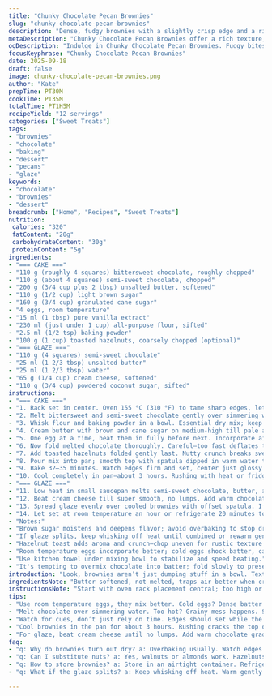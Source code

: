 ```yaml
---
title: "Chunky Chocolate Pecan Brownies"
slug: "chunky-chocolate-pecan-brownies"
description: "Dense, fudgy brownies with a slightly crisp edge and a rich, tangy cream cheese chocolate glaze. Uses bittersweet and semi-sweet chopped chocolate. Pecans swapped with toasted hazelnuts for earthier crunch. Cane sugar replaced half with brown sugar for moisture. Slightly less flour for deeper chew. Glaze sweetened with powdered coconut sugar, a twist on classic frosting. Baking temperature lowered by 10 °C for better dome control. Timing adjusted to focus on tactile cues, not just minutes. Relies on layered mixing techniques and sensory checks for best texture. Notes cover ingredient swaps and how to salvage dry or underbaked batches."
metaDescription: "Chunky Chocolate Pecan Brownies offer a rich texture, crispy edges, and an earthy glaze. Ideal for chocolate lovers and those craving texture in dessert"
ogDescription: "Indulge in Chunky Chocolate Pecan Brownies. Fudgy bites topped with cream cheese glaze. A texture delight with optional nutty crunch"
focusKeyphrase: "Chunky Chocolate Pecan Brownies"
date: 2025-09-18
draft: false
image: chunky-chocolate-pecan-brownies.png
author: "Kate"
prepTime: PT30M
cookTime: PT35M
totalTime: PT1H5M
recipeYield: "12 servings"
categories: ["Sweet Treats"]
tags:
- "brownies"
- "chocolate"
- "baking"
- "dessert"
- "pecans"
- "glaze"
keywords:
- "chocolate"
- "brownies"
- "dessert"
breadcrumb: ["Home", "Recipes", "Sweet Treats"]
nutrition: 
 calories: "320"
 fatContent: "20g"
 carbohydrateContent: "30g"
 proteinContent: "5g"
ingredients:
- "=== CAKE ==="
- "110 g (roughly 4 squares) bittersweet chocolate, roughly chopped"
- "110 g (about 4 squares) semi-sweet chocolate, chopped"
- "200 g (3/4 cup plus 2 tbsp) unsalted butter, softened"
- "110 g (1/2 cup) light brown sugar"
- "160 g (3/4 cup) granulated cane sugar"
- "4 eggs, room temperature"
- "15 ml (1 tbsp) pure vanilla extract"
- "230 ml (just under 1 cup) all-purpose flour, sifted"
- "2.5 ml (1/2 tsp) baking powder"
- "100 g (1 cup) toasted hazelnuts, coarsely chopped (optional)"
- "=== GLAZE ==="
- "110 g (4 squares) semi-sweet chocolate"
- "25 ml (1 2/3 tbsp) unsalted butter"
- "25 ml (1 2/3 tbsp) water"
- "65 g (1/4 cup) cream cheese, softened"
- "110 g (3/4 cup) powdered coconut sugar, sifted"
instructions:
- "=== CAKE ==="
- "1. Rack set in center. Oven 155 °C (310 °F) to tame sharp edges, let brownies rise gently. Grease a 33 x 23 cm pan thoroughly or line with parchment to avoid melting mess."
- "2. Melt bittersweet and semi-sweet chocolate gently over simmering water, stir till all glossy, no lumps. Set aside. Watch closely—overheat and chocolate seizes, grainy disaster."
- "3. Whisk flour and baking powder in a bowl. Essential dry mix; keep light, no clumps."
- "4. Cream butter with brown and cane sugar on medium-high till pale and fluffy. Should hold soft peaks. Scrape bowl often; uneven mixing ruins crumb."
- "5. One egg at a time, beat them in fully before next. Incorporate air—think volume, texture. Dribble in vanilla while mixing."
- "6. Now fold melted chocolate thoroughly. Careful—too fast deflates the air. Use a sturdy spatula. Follow quick with sifted dry ingredients, fold but don’t overwork; overmix triangles the gluten into toughness."
- "7. Add toasted hazelnuts folded gently last. Nutty crunch breaks sweet density, but optional—trying a more subtle mouthfeel? Skip ‘em."
- "8. Pour mix into pan; smooth top with spatula dipped in warm water to stop sticking."
- "9. Bake 32–35 minutes. Watch edges firm and set, center just glossy but no wet batter. Tap gently; brownie jiggle means still fudgy inside. Don’t depend strictly on timer—oven variability kills results."
- "10. Cool completely in pan—about 3 hours. Rushing with heat or fridge dries the surface or causes cracks."
- "=== GLAZE ==="
- "11. Low heat in small saucepan melts semi-sweet chocolate, butter, and water. Smooth fluid without grain or separation. Remove from heat fast; residual warmth melts cheese easier."
- "12. Beat cream cheese till super smooth, no lumps. Add warm chocolate mix gradually; whisk each addition till silky, then add powdered coconut sugar slowly. Coconut sugar less sweet, earthier with mild grit—nice twist."
- "13. Spread glaze evenly over cooled brownies with offset spatula. If glaze is too firm, microwave 5-second bursts, stir between."
- "14. Let set at room temperature an hour or refrigerate 20 minutes to firm glaze before cutting clean squares."
- "Notes:"
- "Brown sugar moistens and deepens flavor; avoid overbaking to stop dryness. If overdone, warming briefly in microwave revives softness. For gluten-free, swap flour for same quantity almond flour but expect lighter crumb and less rise."
- "If glaze splits, keep whisking off heat until combined or rewarm gently; often from temperature shock."
- "Hazelnut toast adds aroma and crunch—chop uneven for rustic texture contrasts. Nut substitute: walnuts or pecans work fine."
- "Room temperature eggs incorporate better; cold eggs shock batter, causing dense crumb."
- "Use kitchen towel under mixing bowl to stabilize and speed beating."
- "It's tempting to overmix chocolate into batter; fold slowly to preserve air bubbles for lightness despite fudgy texture."
introduction: "Look, brownies aren’t just dumping stuff in a bowl. Texture’s king here. That crunch edge? You get it by baking at lower temp longer so edges crisp slow, centers stay fudgy but not gooey. Mixing matters. Creaming butter and sugars on medium speed traps air. Don’t rush eggs; add them one by one for structure. Melt chocolate carefully—overheated? Gritty mess. Nuts? Toast ‘em, chop big for texture contrast. Glaze is a quick chocolate ganache with cream cheese—smooth, tangy, less sweet thanks to coconut sugar. Chill it or it slips when cutting. Learn to watch brownie jiggle not minutes for perfect bake."
ingredientsNote: "Butter softened, not melted, traps air better when creaming, leading to lighter crumb despite fudge density. Using half brown sugar keeps moisture in and adds caramel notes; swap with coconut sugar for subtle flavor change. Chocolate—bittersweet adds depth; semi-sweet eases sweetness. Pecans swapped for toasted hazelnuts here for nuttier aroma and crunch, but walnuts or almonds work. Flour amount slightly decreased from standard to prevent cakiness; sift to prevent lumps and ensure rise. Baking powder allows gentle lift without changing crumb. Cream cheese in glaze deters sweetness overload and adds softness. Powdered coconut sugar offers less refined option, lending earthy aroma, but sift well to avoid clumps. Water in glaze thins to perfect spreadable consistency—don’t skip. Room temperature eggs beat in better, preventing dense texture."
instructionsNote: "Start with oven rack placement central; too high or low ruins heat distribution, uneven baking. Temper chocolate by melting slowly over simmering water or low microwave pulses; stir constantly. Cream butter and sugars till light—don’t underbeat or you lose volume; overbeat and butter breaks. Add eggs slow, one at a time to emulsify fats and lock in bubbles. Folding chocolate and dry mix requires gentle hand—overmixing creates toughness. Look for batter consistency with gentle fold motion, no streaks, but don’t beat. Nut addition last preserves crunch. Bake watching texture, not timer exactly. Edges firm to touch and slightly darkened, center still shiny but set means done. Cool fully in pan; rushing leads to soggy bottom or cracks. Glaze heated till just smooth—too hot breaks cheese. Incorporate cream cheese cold but softened, beating till fully combined for silky finish. Spread glaze warm on fully cooled cake to prevent melting issues. Cool glaze set ensures clean cut squares. If glaze hardens too much, soften briefly before cutting. Patience beats rush in every step for reliable results."
tips:
- "Use room temperature eggs, they mix better. Cold eggs? Dense batter. Cream butter, brown, and cane sugar till airy. Not just mixed—should hold peaks."
- "Melt chocolate over simmering water. Too hot? Grainy mess happens. Stir constantly, avoid lumps. Mixing chocolate into batter? Fold gently, preserve air."
- "Watch for cues, don’t just rely on time. Edges should set while the center looks glossy. Tap the pan gently; a jiggle means fudgy."
- "Cool brownies in the pan for about 3 hours. Rushing cracks the top or dries out edges. Patience here leads to better texture."
- "For glaze, beat cream cheese until no lumps. Add warm chocolate gradually. Too hot breaks it. If glaze gets firm, warm in short bursts, stir after."
faq:
- "q: Why do brownies turn out dry? a: Overbaking usually. Watch edges. Don’t depend strictly on timing. If dry, warm in microwave."
- "q: Can I substitute nuts? a: Yes, walnuts or almonds work. Hazelnuts offer earthier texture. Toast nuts for added aroma and crunch."
- "q: How to store brownies? a: Store in an airtight container. Refrigerate for longevity but sacrifices texture. Best enjoyed fresh."
- "q: What if the glaze splits? a: Keep whisking off heat. Warm gently if needed. It can separate from temperature shock; don’t fret."

---
```

